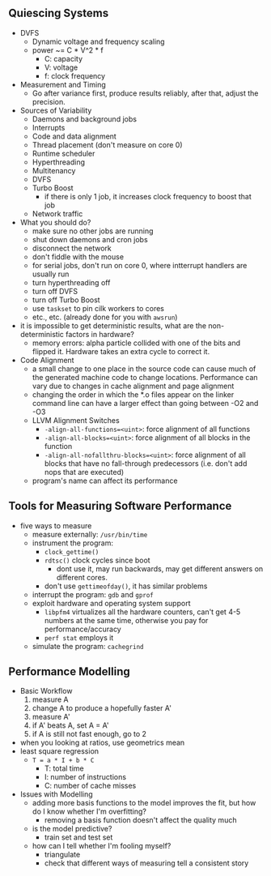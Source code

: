 ## Quiescing Systems
- DVFS
    - Dynamic voltage and frequency scaling
    - power ~= C * V^2 * f
        - C: capacity
        - V: voltage
        - f: clock frequency
- Measurement and Timing
    - Go after variance first, produce results reliably, after that, adjust the precision.
- Sources of Variability
    - Daemons and background jobs
    - Interrupts
    - Code and data alignment
    - Thread placement (don't measure on core 0)
    - Runtime scheduler
    - Hyperthreading
    - Multitenancy
    - DVFS
    - Turbo Boost
        - if there is only 1 job, it increases clock frequency to boost that job
    - Network traffic
- What you should do?
    - make sure no other jobs are running
    - shut down daemons and cron jobs
    - disconnect the network
    - don't fiddle with the mouse
    - for serial jobs, don't run on core 0, where intterrupt handlers are usually run
    - turn hyperthreading off
    - turn off DVFS
    - turn off Turbo Boost
    - use `taskset` to pin cilk workers to cores
    - etc., etc. (already done for you with `awsrun`)
- it is impossible to get deterministic results, what are the non-deterministic factors in hardware?
    - memory errors: alpha particle collided with one of the bits and flipped it. Hardware takes an extra cycle to correct it.
- Code Alignment
    - a small change to one place in the source code can cause much of the generated machine code to change locations. Performance can vary due to changes in cache alignment and page alignment
    - changing the order in which the *.o files appear on the linker command line can have a larger effect than going between -O2 and -O3
    - LLVM Alignment Switches
        - `-align-all-functions=<uint>`: force alignment of all functions
        - `-align-all-blocks=<uint>`: force alignment of all blocks in the function
        - `-align-all-nofallthru-blocks=<uint>`: force alignment of all blocks that have no fall-through predecessors (i.e. don't add nops that are executed)
    - program's name can affect its performance
## Tools for Measuring Software Performance
- five ways to measure
    - measure externally: `/usr/bin/time`
    - instrument the program:
        - `clock_gettime()`
        - `rdtsc()` clock cycles since boot
            - dont use it, may run backwards, may get different answers on different cores.
        - don't use `gettimeofday()`, it has similar problems
    - interrupt the program: `gdb` and `gprof`
    - exploit hardware and operating system support
        - `libpfm4` virtualizes all the hardware counters, can't get 4-5 numbers at the same time, otherwise you pay for performance/accuracy
        - `perf stat` employs it
    - simulate the program: `cachegrind`
## Performance Modelling
- Basic Workflow
    1. measure A
    2. change A to produce a hopefully faster A'
    3. measure A'
    4. if A' beats A, set A = A'
    5. if A is still not fast enough, go to 2
- when you looking at ratios, use geometrics mean
- least square regression
    - `T = a * I + b * C`
        - T: total time
        - I: number of instructions
        - C: number of cache misses
- Issues with Modelling
    - adding more basis functions to the model improves the fit, but how do I know whether I'm overfitting?
        - removing a basis function doesn't affect the quality much
    - is the model predictive?
        - train set and test set
    - how can I tell whether I'm fooling myself?
        - triangulate
        - check that different ways of measuring tell a consistent story